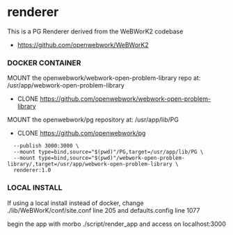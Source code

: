 # renderer

This is a PG Renderer derived from the WeBWorK2 codebase
* https://github.com/openwebwork/WeBWorK2

### DOCKER CONTAINER ###

MOUNT the openwebwork/webwork-open-problem-library repo at:
    /usr/app/webwork-open-problem-library

* CLONE https://github.com/openwebwork/webwork-open-problem-library

MOUNT the openwebwork/pg repository at:
    /usr/app/lib/PG

* CLONE https://github.com/openwebwork/pg

```docker run -d \
  --publish 3000:3000 \
  --mount type=bind,source="$(pwd)"/PG,target=/usr/app/lib/PG \
  --mount type=bind,source="$(pwd)"/webwork-open-problem-library/,target=/usr/app/webwork-open-problem-library \
  renderer:1.0
```

### LOCAL INSTALL ###
If using a local install instead of docker, change ./lib/WeBWorK/conf/site.conf line 205 and defaults.config line 1077

begin the app with morbo ./script/render_app and access on localhost:3000
